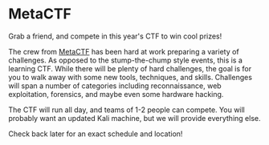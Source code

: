 # MetaCTF

Grab a friend, and compete in this year's CTF to win cool prizes!

The crew from [MetaCTF](https://metactf.com) has been hard at work preparing a variety of challenges. As opposed to the stump-the-chump style events, this is a learning CTF. While there will be plenty of hard challenges, the goal is for you to walk away with some new tools, techniques, and skills. Challenges will span a number of categories including reconnaissance, web exploitation, forensics, and maybe even some hardware hacking.

The CTF will run all day, and teams of 1-2 people can compete. You will probably want an updated Kali machine, but we will provide everything else.

Check back later for an exact schedule and location!
